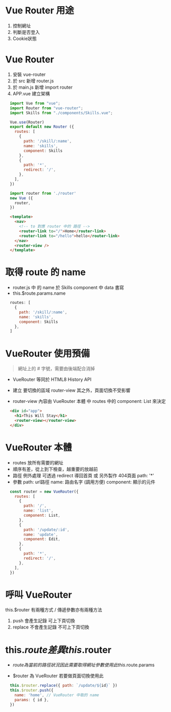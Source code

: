 # Vue Router 用途
1. 控制網址
2. 判斷是否登入
3. Cookie狀態

# Vue Router
1. 安裝 vue-router
2. 於 src 新增 router.js
3. 於 main.js 新增 import router
4. APP.vue 建立架構
```js
  import Vue from "vue";
  import Router from "vue-router";
  import Skills from "./components/Skills.vue";

  Vue.use(Router)
  export default new Router ({
    routes: [
      {
        path: '/skill/:name',
        name: 'skills',
        component: Skills
      },
      {
        path: '*',
        redirect: '/',
      },
    ],
  })
```
```js
  import router from './router'
  new Vue ({
    router,
  })
```
```html
  <template>
    <nav>
      <!-- to 對應 router 中的 路徑 -->
      <router-link to="/">Home</router-link>
      <router-link to="/hello">hello</router-link>
    </nav>
    <router-view />
  </template>
```

# 取得 route 的 name
* router.js 中 的 name
於 Skills component 中 data 書寫
* this.$route.params.name 
```js
  routes: [
    {
      path: '/skill/:name',
      name: 'skills',
      component: Skills
    },
  ]
```
<script>
  export default {
    name: "Skills",
    data() {
      return {
        pathName: this.$route.params.name
      };
    },
  };
</script>




# VueRouter 使用預備
> 網址上的 # 字號，需要由後端配合消掉
* VueRouter 等同於 HTML8 History API

* 建立 要切換的區域 router-view
其之外，頁面切換不受影響
* router-view 內容由
VueRouter 本體 中 routes 中的 component: List 來決定
```html
  <div id="app"> 
    <h1>This Will Stay</h1>
    <router-view></router-view>
  </div>
```

# VueRouter 本體
* routes
放所有需要的網址
* 順序有差，從上到下檢查，越重要的放越前
* 路徑 例外處理
可透過 redirect 導回首頁 或 另外製作 404頁面
path: '*'
* 參數
path: url路徑
name: 路由名字 (調用方便)
component: 顯示的元件
```js
  const router = new VueRouter({
    routes: [
      {
        path: '/',
        name: 'list',
        component: List,
      },
      {
        path: '/update/:id',
        name: 'update',
        component: Edit,
      },
      {
        path: '*',
        redirect: '/',
      },
    ],
  })
```

# 呼叫 VueRouter
this.$router 有兩種方式 / 傳遞參數亦有兩種方法
1. push 會產生記錄 可上下頁切換
2. replace 不會產生記錄 不可上下頁切換

# this.$route 差異 this.$router
* $route 為 當前的路徑狀況
因此需要取得網址參數使用此
this.$route.params

* $router 為 VueRouter
若要做頁面切換使用此
```js
  this.$router.replace({ path: `/update/${id}` })
  this.$router.push({ 
    name: 'home', // VueRouter 中取的 name
    params: { id },
  })
```